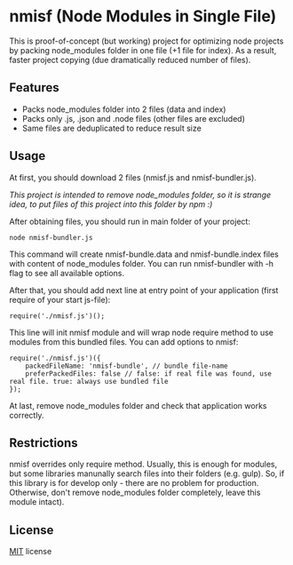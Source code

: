 # nmisf (Node Modules in Single File)
This is proof-of-concept (but working) project for optimizing node projects by packing node_modules folder in one file (+1 file for index). As a result, faster project copying (due dramatically reduced number of files).

## Features

* Packs node_modules folder into 2 files (data and index)
* Packs only .js, .json and .node files (other files are excluded)
* Same files are deduplicated to reduce result size

## Usage

At first, you should download 2 files (nmisf.js and nmisf-bundler.js). 

_This project is intended to remove node_modules folder, so it is strange idea, to put files of this project into this folder by npm :)_

After obtaining files, you should run in main folder of your project:


```
node nmisf-bundler.js
```

This command will create nmisf-bundle.data and nmisf-bundle.index files with content of node_modules folder.
You can run nmisf-bundler with -h flag to see all available options.


After that, you should add next line at entry point of your application (first require of your start js-file):

```
require('./nmisf.js')();

```

This line will init nmisf module and will wrap node require method to use modules from this bundled files.
You can add options to nmisf:

```
require('./nmisf.js')({
	packedFileName: 'nmisf-bundle', // bundle file-name
	preferPackedFiles: false // false: if real file was found, use real file. true: always use bundled file
});

```


At last, remove node_modules folder and check that application works correctly.

## Restrictions
nmisf overrides only require method. Usually, this is enough for modules, but some libraries manunally search files into their folders (e.g. gulp).
So, if this library is for develop only - there are no problem for production. Otherwise, don't remove node_modules folder completely, leave this module intact).

## License

[MIT](https://github.com/force-net/nmisf/blob/develop/LICENSE) license